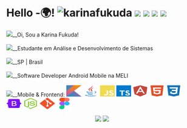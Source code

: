 <h1> Hello -🌍!  
  <img height="25" width="130" src="https://komarev.com/ghpvc/?username=karinafukuda&color=green" alt="karinafukuda" /> 
     <a href="https://www.linkedin.com/in/karina-f-859339bb/" target="_blank">
       <img src="https://img.shields.io/badge/-Linkedin-%230077B5?style=for-the-badge&logo=linkedin&logoColor=white" target="_blank"></a> 
        <a href="mailto:karinarfukuda@gmail.com">
         <img src="https://img.shields.io/badge/-Gmail-%23333?style=for-the-badge&logo=gmail&logoColor=white" target="_blank"></a>
        <a href="https://discord.gg/3ceJgTuh" target="_blank">
       <img src="https://img.shields.io/badge/-Discord-7289DA?style=for-the-badge&logo=discord&logoColor=white" target="_blank"></a> 
  <img height="29" src="https://www.codewars.com/users/karinafukuda/badges/micro" target="_blank"/>
 </h1> 
  
 <div align="left"> 
    <p> <img src="https://img.icons8.com/ios-glyphs/20/4a90e2/code.png"/>__Oi, Sou a Karina Fukuda! <br><br>
       <img src="https://img.icons8.com/ios-glyphs/20/4a90e2/student-female.png"/>__Estudante em Análise e Desenvolvimento de Sistemas <br><br>
       <img src="https://img.icons8.com/ios-glyphs/20/4a90e2/smart-home-connection.png"/>__SP | Brasil<br><br>
       <img src="https://img.icons8.com/ios-glyphs/20/4a90e2/computer.png"/>__Software Developer Android Mobile na MELI <br><br>
       <img src="https://img.icons8.com/ios-glyphs/20/4a90e2/goal.png"/>__Mobile & Frontend: 
       <img  alt="logo vscode" height="30" width="40" src="https://raw.githubusercontent.com/devicons/devicon/master/icons/kotlin/kotlin-original.svg"/>
       <img  alt="logo vscode" height="30" width="40" src="https://raw.githubusercontent.com/devicons/devicon/master/icons/java/java-original.svg"/>
       <img alt="logo javascript" height="30" width="40" src="https://raw.githubusercontent.com/devicons/devicon/master/icons/javascript/javascript-plain.svg"/>
       <img alt="logo typescript" height="30" width="40" src="https://raw.githubusercontent.com/devicons/devicon/master/icons/typescript/typescript-plain.svg"/>
       <img  alt="logo angular" height="30" width="40" src="https://raw.githubusercontent.com/devicons/devicon/master/icons/angularjs/angularjs-plain.svg"/>
       <img  alt="logo html5" height="30" width="40" src="https://raw.githubusercontent.com/devicons/devicon/master/icons/html5/html5-plain.svg"/>
       <img  alt="logo css3" height="30" width="40" src="https://raw.githubusercontent.com/devicons/devicon/master/icons/css3/css3-plain.svg"/>
       <img  alt="logo bootstrap" height="30" width="40" src="https://raw.githubusercontent.com/devicons/devicon/master/icons/bootstrap/bootstrap-original.svg"/>
       <img  alt="logo node.js" height="30" width="40" src="https://raw.githubusercontent.com/devicons/devicon/master/icons/nodejs/nodejs-original.svg"/> 
       <img  alt="logo git" height="30" width="40" src="https://raw.githubusercontent.com/devicons/devicon/master/icons/git/git-original.svg"/>      
       <img  alt="logo vscode" height="30" width="40" src="https://raw.githubusercontent.com/devicons/devicon/master/icons/figma/figma-original.svg"/>
       <br>
     </p>
  </div>
  
<div align="center"> 
   <img height="180em"  src="https://github-readme-stats.vercel.app/api?username=karinafukuda&show_icons=true&theme=nightowl&include_all_commits=true&count_private=true"/>
   <img height="180em" right="200em" src="https://github-readme-stats.vercel.app/api/top-langs/?username=karinafukuda&hide=scss&layout=compact&langs+count=16&theme=nightowl"/>
 </div> 
 


<!-- <div align="center">
  <img height="180em"  src="https://github-readme-streak-stats.herokuapp.com/?user=karinafukuda&theme=nightowl" alt="karina fukuda" /> 
</div> -->



 

